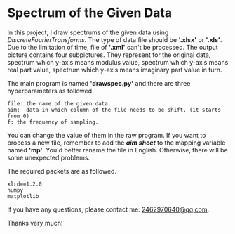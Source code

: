 # Spectrum of the Given Data

In this project, I draw spectrums of the given data using $Discrete Fourier Transforms$. The type of data file should be **'.xlsx'** or **'.xls'**. Due to the limitation of time, file of **'.xml'** can't be processed. The output picture contains four subpictures. They represent for the original data, spectrum which y-axis means modulus value, spectrum which y-axis means real part value, spectrum which y-axis means imaginary part value in turn.

The main program is named **'drawspec.py'** and there are three hyperparameters as followed.
```
file: the name of the given data.
aim:  data in which column of the file needs to be shift. (it starts from 0)
f: the frequency of sampling.
```
You can change the value of them in the raw program. If you want to process a new file, remember to add the ***aim sheet*** to the mapping variable named **'mp'**. You'd better rename the file in English. Otherwise, there will be some unexpected problems.

The required packets are as followed.
```
xlrd==1.2.0
numpy
matplotlib
```
If you have any questions, please contact me: <2462970640@qq.com>.

Thanks very much!
